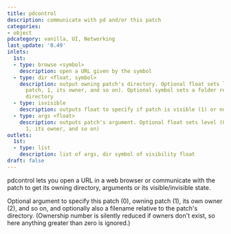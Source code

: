```yaml
---
title: pdcontrol
description: communicate with pd and/or this patch
categories:
- object
pdcategory: vanilla, UI, Networking
last_update: '0.49'
inlets:
  1st:
  - type: browse <symbol>
    description: open a URL given by the symbol
  - type: dir <float, symbol>
    description: output owning patch's directory. Optional float sets level (0, this
      patch, 1, its owner, and so on). Optional symbol sets a folder relative to the
      directory
  - type: isvisible
    description: outputs float to specify if patch is visible (1) or not (0)
  - type: args <float>
    description: outputs patch's argument. Optional float sets level (0, this patch,
      1, its owner, and so on)
outlets:
  1st:
  - type: list
    description: list of args, dir symbol of visibility float
draft: false
---
```

pdcontrol lets you open a URL in a web browser or communicate with the patch to get its owning directory, arguments or its visible/invisible state.

Optional argument to specify this patch (0), owning patch (1), its own owner (2), and so on, and optionally also a filename relative to the patch's directory. (Ownership number is silently reduced if owners don't exist, so here anything greater than zero is ignored.)
